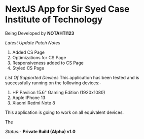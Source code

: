 # NextJS App for Sir Syed Case Institute of Technology

Being Developed by **NOTAHTI123**

*Latest Update Patch Notes*

1. Added CS Page
2. Optimizations for CS Page
3. Responsiveness added to CS Page
4. Styled CS Page

*List Of Supported Devices*
This application has been tested and is successfully running on the following devices:-
1. HP Pavilion 15.6" Gaming Edition (1920x1080)
2. Apple IPhone 13
3. Xiaomi Redmi Note 8

This application is going to work on all equivalent devices.

The 

*Status:-* **Private Build (Alpha) v1.0**